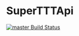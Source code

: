# SuperTTTApi

[![master Build Status](https://travis-ci.org/flaghacker/SuperTTTApi.svg?branch=master)](https://travis-ci.org/flaghacker/SuperTTTApi)
